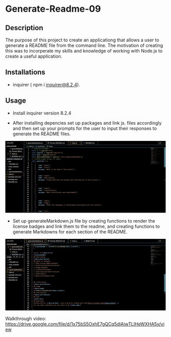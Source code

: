 # Generate-Readme-09

## Description
The purpose of this project to create an applicationg that allows a user to generate a README file from the command line.
The motivation of creating this was to incorperate my skills and knowledge of working with Node.js to create a useful application.



## Installations
- inquirer ( npm i inquirer@8.2.4).

## Usage 
- Install inquirer version 8.2.4

- After installing depencies set up packages and link js. files accordingly and then set up your prompts for the user to input their responses to generate the README files.

![Image 1](readme-images/Packages.jpeg)

- Set up generateMarkdown.js file by creating functions to render the license badges and link them to the readme, and creating functions to generate Markdowns for each section of the README.

![Image 2](readme-images/generateMarkdown.jpeg)

Walkthrough video: https://drive.google.com/file/d/1x75bS5OxhE7gQCq5djAiwTLlHeWXHA5y/view